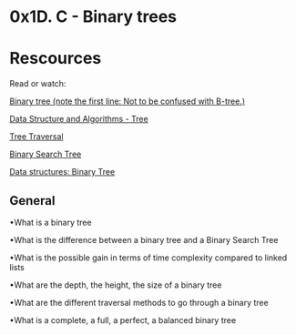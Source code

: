 <!DOCTYPE html>
<html>
    <body>
    <h1>0x1D. C - Binary trees</h1>
    <p>
    <h1>Rescources</h1>
    <p>Read or watch:

<a href="https://en.m.wikipedia.org/wiki/Binary_tree"> Binary tree (note the first line: Not to be confused with B-tree.)</a>

<a href="https://www.tutorialspoint.com/data_structures_algorithms/tree_data_structure.htm"> Data Structure and Algorithms - Tree</a>

<a href="https://www.tutorialspoint.com/data_structures_algorithms/tree_traversal.htm">Tree Traversal</a>

<a href="https://en.m.wikipedia.org/wiki/Binary_search_tree">Binary Search Tree</a>

<a href="https://alx-intranet.hbtn.io/rltoken/BeyJ2gjlE7_djwRiDyeHig">Data structures: Binary Tree</a>
</p>
    <h2>General</h2>
    <p>
•What is a binary tree

•What is the difference between a binary tree and a Binary Search Tree

•What is the possible gain in terms of time complexity compared to linked lists

•What are the depth, the height, the size of a binary tree

•What are the different traversal methods to go through a binary tree

•What is a complete, a full, a perfect, a balanced binary tree</p>
</body>
</html>
